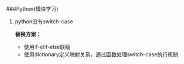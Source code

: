 ###Python(模块学习)
1. python没有switch-case

      __替换方案__：
          
      * 使用if-elif-else联级
      * 使用dictionary定义映射关系，通过函数处理switch-case执行机制


      	
	
	

